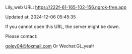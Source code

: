 Lily_web URL: https://222f-61-165-102-156.ngrok-free.app

Updated at: 2024-12-06 05:45:35

If you cannot open this URL, the server might be down.

Please contact: 

goley04@foxmail.com Or Wechat:GL_yeaH